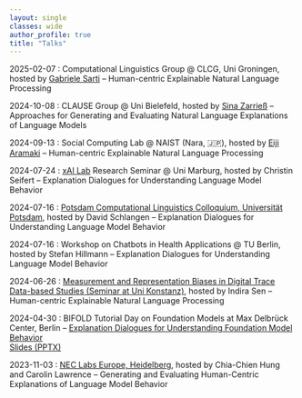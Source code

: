 ```yaml
---
layout: single
classes: wide
author_profile: true
title: "Talks"
---
```

2025-02-07 : Computational Linguistics Group @ CLCG, Uni Groningen, hosted by [Gabriele Sarti](https://gsarti.com) – Human-centric Explainable Natural Language Processing  

2024-10-08 : CLAUSE Group @ Uni Bielefeld, hosted by [Sina Zarrieß](https://sinazarriess.github.io/) – Approaches for Generating and Evaluating Natural Language Explanations of Language Models

2024-09-13 : Social Computing Lab @ NAIST (Nara, 🇯🇵), hosted by [Eiji Aramaki](https://luululu.com/en/) – Human-centric Explainable Natural Language Processing

2024-07-24 : [xAI Lab](https://aix-group.github.io/) Research Seminar @ Uni Marburg, hosted by Christin Seifert – Explanation Dialogues for Understanding Language Model Behavior

2024-07-16 : [Potsdam Computational Linguistics Colloquium, Universität Potsdam](https://github.com/compling-potsdam/ptsdm-clclq), hosted by David Schlangen – Explanation Dialogues for Understanding Language Model Behavior

2024-07-16 : Workshop on Chatbots in Health Applications @ TU Berlin, hosted by Stefan Hillmann – Explanation Dialogues for Understanding Language Model Behavior

2024-06-26 : [Measurement and Representation Biases in Digital Trace Data-based Studies (Seminar at Uni Konstanz)](https://indiiigo.github.io/mrb/), hosted by Indira Sen – Human-centric Explainable Natural Language Processing

2024-04-30 : BIFOLD Tutorial Day on Foundation Models at Max Delbrück Center, Berlin – [Explanation Dialogues for Understanding Foundation Model Behavior](https://www.bifold.berlin/news-events/events/tutorial-day-foundation-models)  
<a href="{{ site.url }}/slides/BIFOLD_Tutorial_Day_2024-04-30.pptx">Slides (PPTX)</a>

2023-11-03 : [NEC Labs Europe, Heidelberg](https://www.neclab.eu/research-areas/data-science/human-centric-ai), hosted by Chia-Chien Hung and Carolin Lawrence – Generating and Evaluating Human-Centric Explanations of Language Model Behavior
